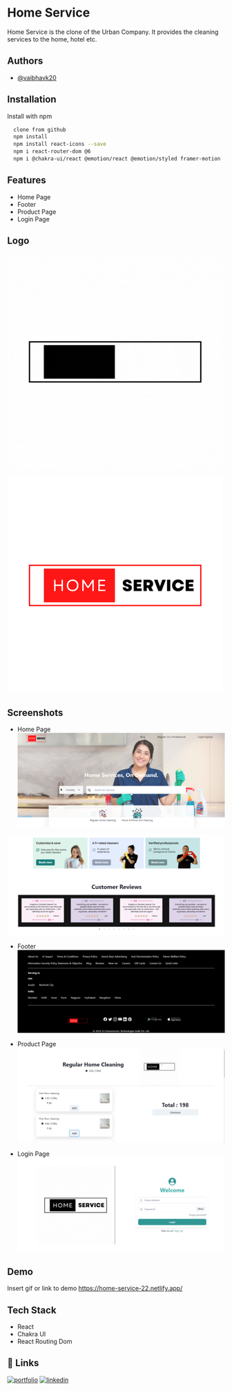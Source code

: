
# Home Service

Home Service is the clone of the Urban Company. It provides the cleaning services to the home, hotel etc. 

## Authors

- [@vaibhavk20](https://www.github.com/octokatherine)


## Installation

Install with npm

```bash
  clone from github
  npm install
  npm install react-icons --save
  npm i react-router-dom @6
  npm i @chakra-ui/react @emotion/react @emotion/styled framer-motion
```
    
## Features

- Home Page
- Footer 
- Product Page
- Login Page

## Logo

![Logo](https://github.com/vaibhavk20/Home_Service/blob/main/urban/src/Components/Home.gif?raw=true)

![Logo](https://github.com/vaibhavk20/Home_Service/blob/main/urban/src/Components/logo.png?raw=true)


## Screenshots

- Home Page
![App Screenshot](https://github.com/vaibhavk20/Home_Service/blob/main/urban/ScreenShots/1.png?raw=true)

![App Screenshot](https://github.com/vaibhavk20/Home_Service/blob/main/urban/ScreenShots/2.png?raw=true)

- Footer
![App Screenshot](https://github.com/vaibhavk20/Home_Service/blob/main/urban/ScreenShots/3.png?raw=true)

- Product Page
![App Screenshot](https://github.com/vaibhavk20/Home_Service/blob/main/urban/ScreenShots/4.png?raw=true)

- Login Page
![App Screenshot](https://github.com/vaibhavk20/Home_Service/blob/main/urban/ScreenShots/5.png?raw=true)

## Demo

Insert gif or link to demo
https://home-service-22.netlify.app/

## Tech Stack
- React
- Chakra UI
- React Routing Dom



## 🔗 Links
[![portfolio](https://img.shields.io/badge/my_portfolio-000?style=for-the-badge&logo=ko-fi&logoColor=white)](https://vaibhavk20.github.io/)
[![linkedin](https://img.shields.io/badge/linkedin-0A66C2?style=for-the-badge&logo=linkedin&logoColor=white)](https://www.linkedin.com/in/vaibhavk20/)
